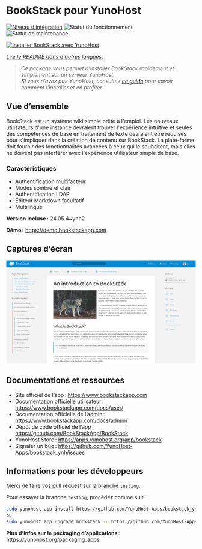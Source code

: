 <!--
Nota bene : ce README est automatiquement généré par <https://github.com/YunoHost/apps/tree/master/tools/readme_generator>
Il NE doit PAS être modifié à la main.
-->

# BookStack pour YunoHost

[![Niveau d’intégration](https://dash.yunohost.org/integration/bookstack.svg)](https://ci-apps.yunohost.org/ci/apps/bookstack/) ![Statut du fonctionnement](https://ci-apps.yunohost.org/ci/badges/bookstack.status.svg) ![Statut de maintenance](https://ci-apps.yunohost.org/ci/badges/bookstack.maintain.svg)

[![Installer BookStack avec YunoHost](https://install-app.yunohost.org/install-with-yunohost.svg)](https://install-app.yunohost.org/?app=bookstack)

*[Lire le README dans d'autres langues.](./ALL_README.md)*

> *Ce package vous permet d’installer BookStack rapidement et simplement sur un serveur YunoHost.*  
> *Si vous n’avez pas YunoHost, consultez [ce guide](https://yunohost.org/install) pour savoir comment l’installer et en profiter.*

## Vue d’ensemble

BookStack est un système wiki simple prête à l'emploi. Les nouveaux utilisateurs d'une instance devraient trouver l'expérience intuitive et seules des compétences de base en traitement de texte devraient être requises pour s'impliquer dans la création de contenu sur BookStack. La plate-forme doit fournir des fonctionnalités avancées à ceux qui le souhaitent, mais elles ne doivent pas interférer avec l'expérience utilisateur simple de base.

### Caractéristiques

- Authentification multifacteur
- Modes sombre et clair
- Authentification LDAP
- Éditeur Markdown facultatif
- Multilingue


**Version incluse :** 24.05.4~ynh2

**Démo :** <https://demo.bookstackapp.com>

## Captures d’écran

![Capture d’écran de BookStack](./doc/screenshots/screenshot.png)

## Documentations et ressources

- Site officiel de l’app : <https://www.bookstackapp.com>
- Documentation officielle utilisateur : <https://www.bookstackapp.com/docs/user/>
- Documentation officielle de l’admin : <https://www.bookstackapp.com/docs/admin/>
- Dépôt de code officiel de l’app : <https://github.com/BookStackApp/BookStack>
- YunoHost Store : <https://apps.yunohost.org/app/bookstack>
- Signaler un bug : <https://github.com/YunoHost-Apps/bookstack_ynh/issues>

## Informations pour les développeurs

Merci de faire vos pull request sur la [branche `testing`](https://github.com/YunoHost-Apps/bookstack_ynh/tree/testing).

Pour essayer la branche `testing`, procédez comme suit :

```bash
sudo yunohost app install https://github.com/YunoHost-Apps/bookstack_ynh/tree/testing --debug
ou
sudo yunohost app upgrade bookstack -u https://github.com/YunoHost-Apps/bookstack_ynh/tree/testing --debug
```

**Plus d’infos sur le packaging d’applications :** <https://yunohost.org/packaging_apps>
